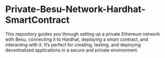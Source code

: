 # Private-Besu-Network-Hardhat-SmartContract
This repository guides you through setting up a private Ethereum network with Besu, connecting it to Hardhat, deploying a smart contract, and interacting with it. It’s perfect for creating, testing, and deploying decentralized applications in a secure and private environment.
